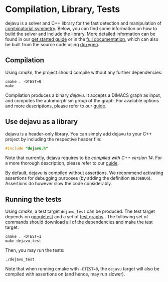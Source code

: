 # Compilation, Library, Tests
dejavu is a solver and C++ library for the fast detection and manipulation of [combinatorial symmetry](https://automorphisms.org/quick_start/symmetry/). 
Below, you can find some information on how to build the solver and include the library.
More detailed information can be found in our [get started guide](https://automorphisms.org/) or in the [full documentation](https://automorphisms.org/documentation/), which can also be built from the source code using [doxygen](https://www.doxygen.nl/).


## Compilation
Using *cmake*, the project should compile without any further dependencies:
```text
cmake . -DTEST=0
make
```
Compilation produces a binary *dejavu*. It accepts a DIMACS graph as input, and computes the automorphism group of the graph. For available options and more descriptions, please refer to our [guide](https://automorphisms.org/quick_start/standalone/).

## Use dejavu as a library
dejavu is a header-only library. You can simply add dejavu to your C++ project by including the respective header file: 
```cpp
#include "dejavu.h"
```

Note that currently, dejavu requires to be *compiled with C++ version 14*. For a more thorough description, please refer to our [guide](https://automorphisms.org/quick_start/cpp_api/).

By default, dejavu is compiled without assertions. We recommend activating assertions for debugging purposes (by adding the definition `DEJDEBUG`). Assertions do however slow the code considerably.

## Running the tests
Using *cmake*, a test target `dejavu_test` can be produced. The test target depends on [googletest](https://github.com/google/googletest) and a set of [test graphs](https://automorphisms.org/graphs/graphs.zip) . The following set of commands should download all of the dependencies and make the test target:
```text
cmake . -DTEST=1
make dejavu_test
```

Then, you may run the tests:
```text
./dejavu_test
```

Note that when running cmake with `-DTEST=0`, the `dejavu` target will also be compiled with assertions on (and hence, may run slower).
